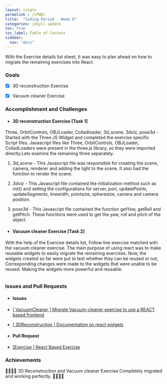 ```yaml
---
layout: single
permalink : /CPW8/
title:  "Coding Period - Week 8"
categories: jekyll update
toc: true
toc_label: Table of Content
sidebar:
  nav: "docs"
---
```

With the Exercise details list sheet, It was easy to plan ahead on how to migrate the remaining exercises into React.

### Goals

- [x] 3D reconstruction Exercise

- [x] Vacuum cleaner Exercise

### Accomplishment and Challenges 

* #### 3D reconstruction Exercise \[Task 1\]
Three, OrbitControls, OBJLoader, Colladloader, 3d_scene, 3dviz, pose3d - Started with the Three JS Widget and completed the exercise specific Script files.
Javascript files like Three, OrbitControls, OBJLoader, ColladLoaders were present in the three.js library, so they were imported directly.Lets examine the remaining three separately.

1. *3d_scene* - This Javascript file was responsible for creating the scene, camera, renderer and adding the light to the scene. It also had the function to render the scene.

2. *3dviz* - This Javascript file contained the initialization method such as init() and setting the configurations for server, port, updatePoints, updateSegments, linewidth, pointsize, spheresize, camera and camera position.

3. *pose3d* - This Javascript file contained the function getYaw, getRoll and getPitch. These functions were used to get the yaw, roll and pitch of the object.

* #### Vacuum cleaner Exercise \[Task 2\]
With the help of the Exercise details list, Follow line exercise matched with the vacuum cleaner exercise. The main purpose of using react was to make reusable widgets to easily migrate the remaining exercises. Now, the widgets created so far were put to test whether they can be reused or not, Corresponding changes were made to the widgets that were unable to be reused. Making the widgets more powerful and reusable. 


<img src="{{ site.url }}{{ site.baseurl }}/assets/images/vacuum_cleaner.png" alt="" class="full">


### Issues and Pull Requests

* #### Issues

- [ \[ VacuumCleaner \] Migrate Vacuum-cleaner exercise to use a REACT based frontend ](https://github.com/JdeRobot/RoboticsAcademy/issues/1809)

- [ \[ 3DReconstruction \] Documentation on react widgets](https://github.com/JdeRobot/RoboticsAcademy/issues/1810)

* #### Pull Request

- [ \[Exercise \] React Based Exercise ](https://github.com/JdeRobot/RoboticsAcademy/pull/1805)

### Achievements

🎉🎊🙌🏻 3D Reconstruction and Vacuum cleaner Exercise Completely migrated and working perfectly. 🎉🎊🙌🏻 

<!-- * Exercise - [Follow Line React](https://youtu.be/YMMQVo_3oh8)

<iframe width="420" height="315" src="http://www.youtube.com/embed/YMMQVo_3oh8" frameborder="0" allowfullscreen></iframe> -->
